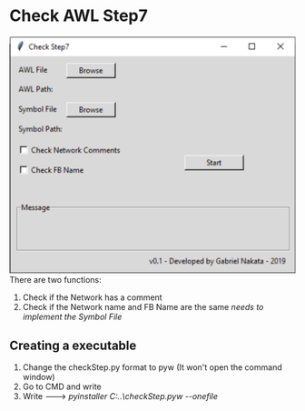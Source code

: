 # Check AWL Step7

![Python - Check AWL Step7](https://github.com/NakkaGS/checkstep/blob/master/img/Check_Step_7.png)
There are two functions:

1. Check if the Network has a comment
2. Check if the Network name and FB Name are the same *needs to implement the Symbol File*



## Creating a executable 

1. Change the checkStep.py format to pyw (It won't open the command window)
2. Go to CMD and write
3. Write ---> *pyinstaller C:\..\checkStep.pyw --onefile*
